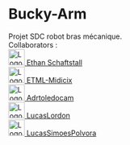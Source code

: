 # Bucky-Arm
Projet SDC robot bras mécanique. <br>
Collaborators : <br>
<a href="https://github.com/ethanschafstall">
  <img src="https://avatars.githubusercontent.com/u/7724486?v=4" alt="Logo de Ethan Schafstall" width="32">
</a>
[Ethan Schaftstall](https://github.com/ethanschafstall) <br>
<a href="https://github.com/ETML-Midicix">
  <img src="https://avatars.githubusercontent.com/u/119678382?v=4" alt="Logo de ETML-Midicix" width="32">
</a>
[ETML-Midicix](https://github.com/ETML-Midicix) <br>
<a href="https://github.com/Adrtoledocam">
  <img src="https://avatars.githubusercontent.com/u/129833090?v=4" alt="Logo de Adrtoledocam" width="32">
</a>
[Adrtoledocam](https://github.com/Adrtoledocam) <br>
<a href="https://github.com/LucasLordon">
  <img src="https://avatars.githubusercontent.com/u/122774884?v=4" alt="Logo de LucasLordon" width="32">
</a>
[LucasLordon](https://github.com/LucasLordon) <br>
<a href="https://github.com/LucasSimoesPolvora">
  <img src="https://avatars.githubusercontent.com/u/122774951?v=4" alt="Logo de ETML-Midicix" width="32">
</a>
[LucasSimoesPolvora](https://github.com/LucasSimoesPolvora) <br>
